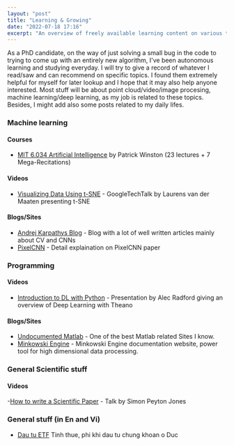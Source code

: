 ```yaml
---
layout: "post"
title: "Learning & Growing"
date: "2022-07-18 17:16"
excerpt: "An overview of freely available learning content on various topics (though mainly machine learning)."
---
```

As a PhD candidate, on the way of just solving a small bug in the code to trying to come up with an entirely new algorithm, I've been autonomous learning and studying everyday. I will try to give a record of whatever I read/saw and can recommend on specific topics. I found them extremely helpful for myself for later lookup and I hope that it may also help anyone interested. Most stuff will be about point cloud/video/image procesing, machine learning/deep learning, as my job is related to these topics. Besides, I might add also some posts related to my daily lifes.


### Machine learning

#### Courses
- [MIT 6.034 Artificial Intelligence](https://www.youtube.com/playlist?list=PLUl4u3cNGP63gFHB6xb-kVBiQHYe_4hSi) by Patrick Winston (23 lectures + 7 Mega-Recitations)


#### Videos
- [Visualizing Data Using t-SNE](https://www.youtube.com/watch?v=RJVL80Gg3lA) - GoogleTechTalk by Laurens van der Maaten presenting t-SNE


#### Blogs/Sites
- [Andrej Karpathys Blog](https://karpathy.github.io) - Blog with a lot of well written articles mainly about CV and CNNs
- [PixelCNN](https://bjlkeng.github.io/posts/pixelcnn/) - Detail explaination on PixelCNN paper


### Programming

#### Videos
- [Introduction to DL with Python](https://www.youtube.com/watch?v=S75EdAcXHKk) - Presentation by Alec Radford giving an overview of Deep Learning with Theano

#### Blogs/Sites
- [Undocumented Matlab](http://undocumentedmatlab.com/) - One of the best Matlab related Sites I know.
- [Minkowski Engine](https://nvidia.github.io/MinkowskiEngine/) - Minkowski Engine documentation website, power tool for high dimensional data processing.


### General Scientific stuff

#### Videos
-[How to write a Scientific Paper](https://www.youtube.com/watch?v=g3dkRsTqdDA) - Talk by Simon Peyton Jones
### General stuff (in En and Vi)
- [Dau tu ETF](https://cuocsongoduc.org/tai_chinh/mua-co-phieu-etf-o-duc-4/) Tinh thue, phi khi dau tu chung khoan o Duc
